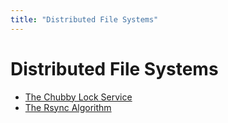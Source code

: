 ```yaml
---
title: "Distributed File Systems"
---
```


# Distributed File Systems

- [The Chubby Lock Service](the-chubby-lock-service.md)
- [The Rsync Algorithm](the-rsync-algorithm.md)
